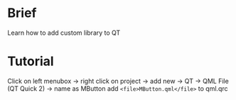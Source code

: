 # Brief
Learn how to add custom library to QT

# Tutorial
Click on left menubox -> right click on project -> add new -> QT -> QML File (QT Quick 2) -> name as MButton 
add `<file>MButton.qml</file>` to qml.qrc